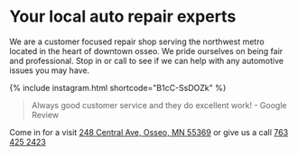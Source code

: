 # Your local auto repair experts

We are a customer focused repair shop serving the northwest metro located in the heart of downtown osseo. We pride ourselves on being fair and professional. Stop in or call to see if we can help with any automotive issues you may have.

{% include instagram.html shortcode="B1cC-SsDOZk" %}

> Always good customer service and they do excellent work! - Google Review

Come in for a visit [248 Central Ave, Osseo, MN 55369](https://www.google.com/maps/dir/?api=1&destination=CanJ%20Auto%20repair&destination_place_id=ChIJ3crk9Uo4s1IRrxPfIPo7-YQ&travelmode=driving) or give us a call [763 425 2423](tel:7634252423)
